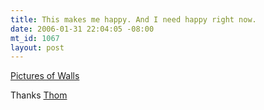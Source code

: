 ```yaml
--- 
title: This makes me happy. And I need happy right now.
date: 2006-01-31 22:04:05 -08:00
mt_id: 1067
layout: post
---
```

[Pictures of Walls][1]

Thanks [Thom][2]

   [1]: http://www.picturesofwalls.com/
   [2]: http://www.livejournal.com/userinfo.bml?user=thomtoffner

